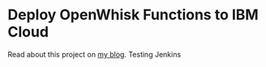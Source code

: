 # Deploy OpenWhisk Functions to IBM Cloud

Read about this project on [my blog](http://www.stevemar.net/ci-cd-with-functions/).
Testing Jenkins
